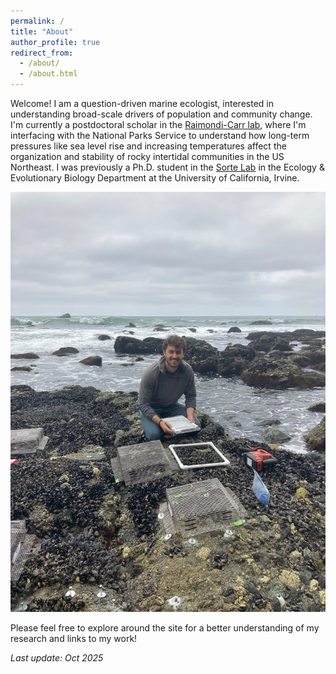 ```yaml
---
permalink: /
title: "About"
author_profile: true
redirect_from: 
  - /about/
  - /about.html
---
```


Welcome! I am a question-driven marine ecologist, interested in understanding broad-scale drivers of population and community change. I'm currently a postdoctoral scholar in the [Raimondi-Carr lab](https://rclab.ucsc.edu/), where I'm interfacing with the National Parks Service to understand how long-term pressures like sea level rise and increasing temperatures affect the organization and stability of rocky intertidal communities in the US Northeast. I was previously a Ph.D. student in the [Sorte Lab](https://cascadesorte.org/) in the Ecology & Evolutionary Biology Department at the University of California, Irvine. 

![DeployingDanaCages.jpg](/images/DeployingDanaCages.jpg)

Please feel free to explore around the site for a better understanding of my research and links to my work!

*Last update: Oct 2025*
